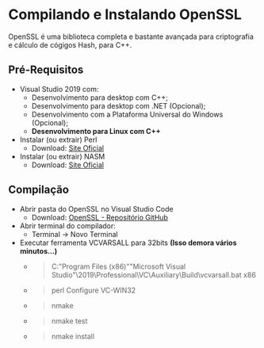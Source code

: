 # Compilando e Instalando OpenSSL

OpenSSL é uma biblioteca completa e bastante avançada para criptografia e cálculo de cógigos Hash, para C++.

## Pré-Requisitos
- Visual Studio 2019 com:
  - Desenvolvimento para desktop com C++;
  - Desenvolvimento para desktop com .NET (Opcional);
  - Desenvolvimento com a Plataforma Universal do Windows (Opcional);
  - **Desenvolvimento para Linux com C++**
- Instalar (ou extrair) Perl
  - Download: [Site Oficial](http://strawberryperl.com/)
- Instalar (ou extrair) NASM
  - Download: [Site Oficial](https://www.nasm.us/)

## Compilação
- Abrir pasta do OpenSSL no Visual Studio Code
  - Download: [OpenSSL - Repositório GitHub](https://github.com/openssl/openssl.git)
- Abrir terminal do compilador:
  - Terminal -> Novo Terminal
- Executar ferramenta VCVARSALL para 32bits **(Isso demora vários minutos...)**
  - > C:\"Program Files (x86)"\"Microsoft Visual Studio"\2019\Professional\VC\Auxiliary\Build\vcvarsall.bat x86
  - > perl Configure VC-WIN32
  - > nmake
  - > nmake test
  - > nmake install
